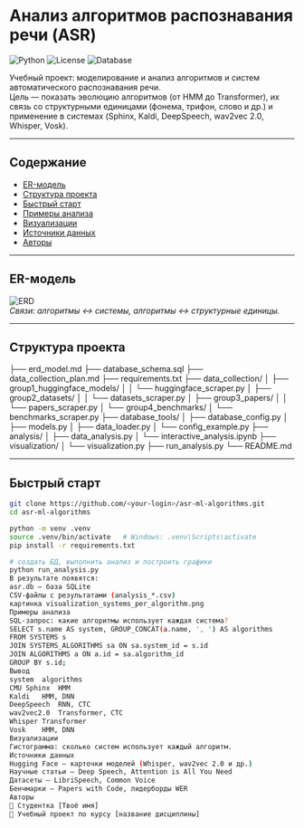 # Анализ алгоритмов распознавания речи (ASR)

![Python](https://img.shields.io/badge/Python-3.11-blue.svg)
![License](https://img.shields.io/badge/License-MIT-green.svg)
![Database](https://img.shields.io/badge/Database-SQLite-lightgrey.svg)

Учебный проект: моделирование и анализ алгоритмов и систем автоматического распознавания речи.  
Цель — показать эволюцию алгоритмов (от HMM до Transformer), их связь со структурными единицами (фонема, трифон, слово и др.) и применение в системах (Sphinx, Kaldi, DeepSpeech, wav2vec 2.0, Whisper, Vosk).

---

## Содержание
- [ER-модель](#er-модель)
- [Структура проекта](#структура-проекта)
- [Быстрый старт](#быстрый-старт)
- [Примеры анализа](#примеры-анализа)
- [Визуализации](#визуализации)
- [Источники данных](#источники-данных)
- [Авторы](#авторы)

---

## ER-модель

![ERD](./screenshots/erd.png)  
*Связи: алгоритмы ↔ системы, алгоритмы ↔ структурные единицы.*

---

## Структура проекта

├── erd_model.md
├── database_schema.sql
├── data_collection_plan.md
├── requirements.txt
├── data_collection/
│ ├── group1_huggingface_models/
│ │ └── huggingface_scraper.py
│ ├── group2_datasets/
│ │ └── datasets_scraper.py
│ ├── group3_papers/
│ │ └── papers_scraper.py
│ └── group4_benchmarks/
│ └── benchmarks_scraper.py
├── database_tools/
│ ├── database_config.py
│ ├── models.py
│ ├── data_loader.py
│ └── config_example.py
├── analysis/
│ ├── data_analysis.py
│ └── interactive_analysis.ipynb
├── visualization/
│ └── visualization.py
├── run_analysis.py
└── README.md

---

## Быстрый старт

```bash
git clone https://github.com/<your-login>/asr-ml-algorithms.git
cd asr-ml-algorithms

python -m venv .venv
source .venv/bin/activate   # Windows: .venv\Scripts\activate
pip install -r requirements.txt

# создать БД, выполнить анализ и построить графики
python run_analysis.py
В результате появятся:
asr.db — база SQLite
CSV-файлы с результатами (analysis_*.csv)
картинка visualization_systems_per_algorithm.png
Примеры анализа
SQL-запрос: какие алгоритмы использует каждая система?
SELECT s.name AS system, GROUP_CONCAT(a.name, ', ') AS algorithms
FROM SYSTEMS s
JOIN SYSTEMS_ALGORITHMS sa ON sa.system_id = s.id
JOIN ALGORITHMS a ON a.id = sa.algorithm_id
GROUP BY s.id;
Вывод
system	algorithms
CMU Sphinx	HMM
Kaldi	HMM, DNN
DeepSpeech	RNN, CTC
wav2vec2.0	Transformer, CTC
Whisper	Transformer
Vosk	HMM, DNN
Визуализации
Гистограмма: сколько систем использует каждый алгоритм.
Источники данных
Hugging Face — карточки моделей (Whisper, wav2vec 2.0 и др.)
Научные статьи — Deep Speech, Attention is All You Need
Датасеты — LibriSpeech, Common Voice
Бенчмарки — Papers with Code, лидерборды WER
Авторы
👤 Студентка [Твоё имя]
📘 Учебный проект по курсу [название дисциплины]
